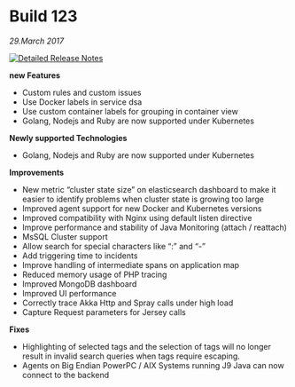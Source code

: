 # Build 123
_29.March 2017_

[![Detailed Release Notes](https://img.shields.io/badge/Full%20release%20notes-123-brightgreen.svg)](https://instana.atlassian.net/wiki/display/DOCS/Build+123)

**new Features**
- Custom rules and custom issues
- Use Docker labels in service dsa
- Use custom container labels for grouping in container view
- Golang, Nodejs and Ruby are now supported under Kubernetes

**Newly supported Technologies**
- Golang, Nodejs and Ruby are now supported under Kubernetes

**Improvements**
- New metric “cluster state size” on elasticsearch dashboard to make it easier to identify problems when cluster state is growing too large
- Improved agent support for new Docker and Kubernetes versions
- Improved compatibility with Nginx using default listen directive
- Improve performance and stability of Java Monitoring (attach / reattach)
- MsSQL Cluster support
- Allow search for special characters like “:” and “-”
- Add triggering time to incidents
- Improve handling of intermediate spans on application map
- Reduced memory usage of PHP tracing
- Improved MongoDB dashboard
- Improved UI performance
- Correctly trace Akka Http and Spray calls under high load
- Capture Request parameters for Jersey calls

**Fixes**
- Highlighting of selected tags and the selection of tags will no longer result in invalid search queries when tags require escaping.
- Agents on Big Endian PowerPC / AIX Systems running J9 Java can now connect to the backend

